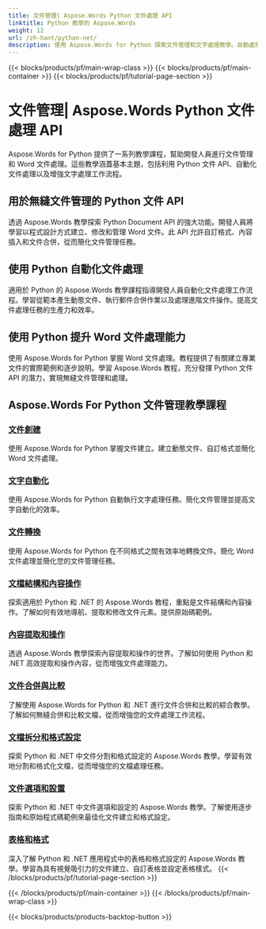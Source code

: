 ```yaml
---
title: 文件管理| Aspose.Words Python 文件處理 API
linktitle: Python 教學的 Aspose.Words
weight: 12
url: /zh-hant/python-net/
description: 使用 Aspose.Words for Python 探索文件管理和文字處理教學。自動處理文件、自訂格式並建立動態文件。
---
```


{{< blocks/products/pf/main-wrap-class >}}
{{< blocks/products/pf/main-container >}}
{{< blocks/products/pf/tutorial-page-section >}}

# 文件管理| Aspose.Words Python 文件處理 API

Aspose.Words for Python 提供了一系列教學課程，幫助開發人員進行文件管理和 Word 文件處理。這些教學涵蓋基本主題，包括利用 Python 文件 API、自動化文件處理以及增強文字處理工作流程。

## 用於無縫文件管理的 Python 文件 API

透過 Aspose.Words 教學探索 Python Document API 的強大功能。開發人員將學習以程式設計方式建立、修改和管理 Word 文件。此 API 允許自訂格式、內容插入和文件合併，從而簡化文件管理任務。

## 使用 Python 自動化文件處理

適用於 Python 的 Aspose.Words 教學課程指導開發人員自動化文件處理工作流程。學習從範本產生動態文件、執行郵件合併作業以及處理進階文件操作。提高文件處理任務的生產力和效率。

## 使用 Python 提升 Word 文件處理能力

使用 Aspose.Words for Python 掌握 Word 文件處理。教程提供了有關建立專業文件的實際範例和逐步說明。學習 Aspose.Words 教程，充分發揮 Python 文件 API 的潛力，實現無縫文件管理和處理。

## Aspose.Words For Python 文件管理教學課程
### [文件創建](./document-creation/)
使用 Aspose.Words for Python 掌握文件建立。建立動態文件、自訂格式並簡化 Word 文件處理。
### [文字自動化](./word-automation/)
使用 Aspose.Words for Python 自動執行文字處理任務。簡化文件管理並提高文字自動化的效率。
### [文件轉換](./document-conversion/)
使用 Aspose.Words for Python 在不同格式之間有效率地轉換文件。簡化 Word 文件處理並簡化您的文件管理任務。 
### [文檔結構和內容操作](./document-structure-and-content-manipulation/)
探索適用於 Python 和 .NET 的 Aspose.Words 教程，重點是文件結構和內容操作。了解如何有效地導航、提取和修改文件元素。提供原始碼範例。
### [內容提取和操作](./content-extraction-and-manipulation/)
透過 Aspose.Words 教學探索內容提取和操作的世界。了解如何使用 Python 和 .NET 高效提取和操作內容，從而增強文件處理能力。
### [文件合併與比較](./document-combining-and-comparison/)
了解使用 Aspose.Words for Python 和 .NET 進行文件合併和比較的綜合教學。了解如何無縫合併和比較文檔，從而增強您的文件處理工作流程。
### [文檔拆分和格式設定](./document-splitting-and-formatting/)
探索 Python 和 .NET 中文件分割和格式設定的 Aspose.Words 教學。學習有效地分割和格式化文檔，從而增強您的文檔處理任務。 
### [文件選項和設置](./document-options-and-settings/)
探索 Python 和 .NET 中文件選項和設定的 Aspose.Words 教學。了解使用逐步指南和原始程式碼範例來最佳化文件建立和格式設定。
### [表格和格式](./tables-and-formatting/)
深入了解 Python 和 .NET 應用程式中的表格和格式設定的 Aspose.Words 教學。學習為具有視覺吸引力的文件建立、自訂表格並設定表格樣式。 
{{< /blocks/products/pf/tutorial-page-section >}}

{{< /blocks/products/pf/main-container >}}
{{< /blocks/products/pf/main-wrap-class >}}

{{< blocks/products/products-backtop-button >}}
